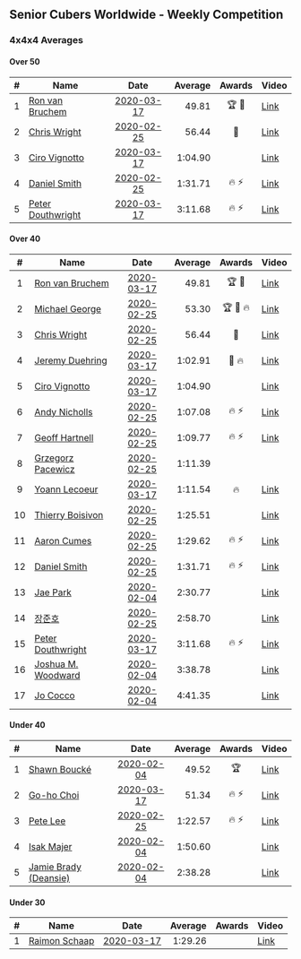 ## Senior Cubers Worldwide - Weekly Competition
### 4x4x4 Averages

#### Over 50

| # | Name | Date | Average | Awards | Video |
| :--: | -- | :--: | --: | :--: | -- |
| 1 | [Ron van Bruchem](../persons/ron_van_bruchem.md) | [2020-03-17](2020-03-17.md) | 49.81 | 🏆 🥇 | [Link](https://www.facebook.com/events/211732526904866/permalink/216281769783275/) |
| 2 | [Chris Wright](../persons/chris_wright.md) | [2020-02-25](2020-02-25.md) | 56.44 | 🥈 | [Link](https://www.facebook.com/events/805797596592397/permalink/808666752972148/) |
| 3 | [Ciro Vignotto](../persons/ciro_vignotto.md) | [2020-03-17](2020-03-17.md) | 1:04.90 |  | [Link](https://www.facebook.com/events/211732526904866/permalink/212061480205304/) |
| 4 | [Daniel Smith](../persons/daniel_smith.md) | [2020-02-25](2020-02-25.md) | 1:31.71 | 🔥 ⚡ | [Link](https://www.facebook.com/events/805797596592397/permalink/806362596535897/) |
| 5 | [Peter Douthwright](../persons/peter_douthwright.md) | [2020-03-17](2020-03-17.md) | 3:11.68 | 🔥 ⚡ | [Link](https://www.facebook.com/events/211732526904866/permalink/216272266450892/) |

#### Over 40

| # | Name | Date | Average | Awards | Video |
| :--: | -- | :--: | --: | :--: | -- |
| 1 | [Ron van Bruchem](../persons/ron_van_bruchem.md) | [2020-03-17](2020-03-17.md) | 49.81 | 🏆 🥇 | [Link](https://www.facebook.com/events/211732526904866/permalink/216281769783275/) |
| 2 | [Michael George](../persons/michael_george.md) | [2020-02-25](2020-02-25.md) | 53.30 | 🏆 🥇 🔥 | [Link](https://www.facebook.com/events/805797596592397/permalink/805925283246295/) |
| 3 | [Chris Wright](../persons/chris_wright.md) | [2020-02-25](2020-02-25.md) | 56.44 | 🥈 | [Link](https://www.facebook.com/events/805797596592397/permalink/808666752972148/) |
| 4 | [Jeremy Duehring](../persons/jeremy_duehring.md) | [2020-03-17](2020-03-17.md) | 1:02.91 | 🥉 🔥 | [Link](https://www.facebook.com/events/211732526904866/permalink/214826349928817/) |
| 5 | [Ciro Vignotto](../persons/ciro_vignotto.md) | [2020-03-17](2020-03-17.md) | 1:04.90 |  | [Link](https://www.facebook.com/events/211732526904866/permalink/212061480205304/) |
| 6 | [Andy Nicholls](../persons/andy_nicholls.md) | [2020-02-25](2020-02-25.md) | 1:07.08 | 🔥 ⚡ | [Link](https://www.facebook.com/events/805797596592397/permalink/808258373012986/) |
| 7 | [Geoff Hartnell](../persons/geoff_hartnell.md) | [2020-02-25](2020-02-25.md) | 1:09.77 | 🔥 ⚡ | [Link](https://www.facebook.com/events/805797596592397/permalink/809463586225798/) |
| 8 | [Grzegorz Pacewicz](../persons/grzegorz_pacewicz.md) | [2020-02-25](2020-02-25.md) | 1:11.39 |  | |
| 9 | [Yoann Lecoeur](../persons/yoann_lecoeur.md) | [2020-03-17](2020-03-17.md) | 1:11.54 | 🔥 | [Link](https://www.facebook.com/events/211732526904866/permalink/214999563244829/) |
| 10 | [Thierry Boisivon](../persons/thierry_boisivon.md) | [2020-02-25](2020-02-25.md) | 1:25.51 |  | [Link](https://www.facebook.com/events/805797596592397/permalink/810222906149866/) |
| 11 | [Aaron Cumes](../persons/aaron_cumes.md) | [2020-02-25](2020-02-25.md) | 1:29.62 | 🔥 ⚡ | [Link](https://www.facebook.com/events/805797596592397/permalink/808568046315352/) |
| 12 | [Daniel Smith](../persons/daniel_smith.md) | [2020-02-25](2020-02-25.md) | 1:31.71 | 🔥 ⚡ | [Link](https://www.facebook.com/events/805797596592397/permalink/806362596535897/) |
| 13 | [Jae Park](../persons/jae_park.md) | [2020-02-04](2020-02-04.md) | 2:30.77 |  | [Link](https://www.facebook.com/groups/1604105099735401/permalink/2135447743267798/) |
| 14 | [장준호](../persons/장준호.md) | [2020-02-25](2020-02-25.md) | 2:58.70 |  | [Link](https://www.facebook.com/events/805797596592397/permalink/810015492837274/) |
| 15 | [Peter Douthwright](../persons/peter_douthwright.md) | [2020-03-17](2020-03-17.md) | 3:11.68 | 🔥 ⚡ | [Link](https://www.facebook.com/events/211732526904866/permalink/216272266450892/) |
| 16 | [Joshua M. Woodward](../persons/joshua_m._woodward.md) | [2020-02-04](2020-02-04.md) | 3:38.78 |  | [Link](https://www.facebook.com/joshua.m.woodward.9/videos/10157599917355342/) |
| 17 | [Jo Cocco](../persons/jo_cocco.md) | [2020-02-04](2020-02-04.md) | 4:41.35 |  | [Link](https://www.facebook.com/JoCocco/videos/10156812603372109/) |

#### Under 40

| # | Name | Date | Average | Awards | Video |
| :--: | -- | :--: | --: | :--: | -- |
| 1 | [Shawn Boucké](../persons/shawn_boucke.md) | [2020-02-04](2020-02-04.md) | 49.52 | 🏆 | [Link](https://www.facebook.com/groups/1604105099735401/permalink/2134991299980109/) |
| 2 | [Go-ho Choi](../persons/go-ho_choi.md) | [2020-03-17](2020-03-17.md) | 51.34 | 🔥 ⚡ | [Link](https://www.facebook.com/events/211732526904866/permalink/216400203104765/) |
| 3 | [Pete Lee](../persons/pete_lee.md) | [2020-02-25](2020-02-25.md) | 1:22.57 | 🔥 ⚡ | [Link](https://www.facebook.com/events/805797596592397/permalink/808919202946903/) |
| 4 | [Isak Majer](../persons/isak_majer.md) | [2020-02-04](2020-02-04.md) | 1:50.60 |  | [Link](https://www.facebook.com/groups/1604105099735401/permalink/2139081646237741/) |
| 5 | [Jamie Brady (Deansie)](../persons/jamie_brady.md) | [2020-02-04](2020-02-04.md) | 2:38.28 |  | [Link](https://www.facebook.com/groups/1604105099735401/permalink/2139163042896268/) |

#### Under 30

| # | Name | Date | Average | Awards | Video |
| :--: | -- | :--: | --: | :--: | -- |
| 1 | [Raimon Schaap](../persons/raimon_schaap.md) | [2020-03-17](2020-03-17.md) | 1:29.26 |  | [Link](https://www.facebook.com/events/211732526904866/permalink/214079323336853/) |


<!-- Global site tag (gtag.js) - Google Analytics -->
<script async src="https://www.googletagmanager.com/gtag/js?id=UA-86348435-3"></script>
<script>window.dataLayer = window.dataLayer || []; function gtag() {dataLayer.push(arguments);} gtag('js', new Date()); gtag('config', 'UA-86348435-3');</script>
